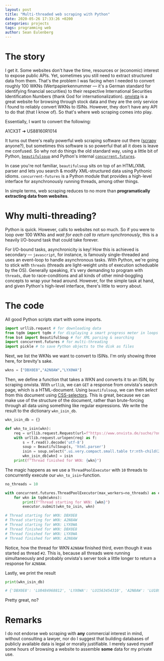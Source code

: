 ```yaml
---
layout: post
title: "Multi-threaded web scraping with Python"
date: 2020-05-26 17:33:26 +0200
categories: projects
tags: programming web
author: Sean Eulenberg
---
```


# The story

I get it. Some websites don't have the time, resources or (economic) interest to expose public APIs. Yet, sometimes you still need to extract structured data from them. That's the problem I was facing when I needed to convert roughly 100 WKNs (Wertpapierkennummer — it's a German standard for identifying financial securities) to their respective International Securities Identification Numbers (thank God for internationalization). [onvista](https://www.onvista.de/) is a great website for browsing through stock data and they are the only service I found to reliably convert WKNs to ISINs. However, they don't have any API to do that (that I know of). So that's where web scraping comes into play.

Essentially, I want to convert the following:

A1CX3T ➔ US88160R1014

It turns out there's really powerful web scraping software out there ([scrapy](https://scrapy.org/) anyone?), but sometimes this software is so powerful that all it does is leave me confused. So why not do things the old standard way, using a little bit of Python, [`beautifulsoup`](https://pypi.org/project/beautifulsoup4/) and Python's internal [`concurrent.futures`](https://docs.python.org/3/library/concurrent.futures.html).

In case you're not familiar, `beautifulsoup` sits on top of an HTML/XML parser and lets you search & modify XML-structured data using Pythonic idioms. `concurrent-futures` is a Python module that provides a high-level interface for asynchronously running threads, among other things.

In simple terms, web scraping reduces to no more than **programatically extracting data from websites**.

# Why multi-threading?

Python is quick. However, calls to websites not so much. So if you were to loop over 100 WKNs and _wait for each call to return synchronously_, this is a heavily I/O-bound task that could take forever.

For I/O-bound tasks, asynchronicity is key! How this is achieved is secondary — `javascript`, for instance, is famously single-threaded and uses an event-loop to handle asynchronous tasks. With Python, we're going to stick with `threads` (threads are light-weight units of execution scheduable by the OS). Generally speaking, it's very demanding to program with `threads`, due to race-conditions and all kinds of other mind-boggling concepts to wrap your head around. However, for the simple task at hand, and given Python's high-level interface, there's little to worry about.

# The code

All good Python scripts start with some imports.

```python
import urllib.request # for downloading data
from tqdm import tqdm # for displaying a smart progress meter in loops
from bs4 import BeautifulSoup # for XML parsing & searching
import concurrent.futures # for multi-threading
import pickle # to save Python objects to the disk as files
```

Next, we list the WKNs we want to convert to ISINs. I'm only showing three here, for brevity's sake.

```python
wkns = ["DBX0E8","A2N8AW","LYX0WA"]
```

Then, we define a function that takes a WKN and converts it to an ISIN, by scraping onvista. With `urllib`, we can `GET` a response from onvista's search page, which is a HTML-document. Using `beautifulsoup`, we can then _select_ from this document using [CSS-selectors](https://developer.mozilla.org/en-US/docs/Learn/CSS/Building_blocks/Selectors). This is great, because we can make use of the structure of the document, rather than brute-forcing through all data using something like regular expressions. We write the result to the dictionary `wkn_isin_db`.

```python
wkn_isin_db = {}

def wkn_to_isin(wkn):
    req = urllib.request.Request(url=f"https://www.onvista.de/suche/?onvHeaderSearchBoxAction=true&doSubmit=Suchen&searchValue={wkn}")
    with urllib.request.urlopen(req) as f:
        s = f.read().decode('utf-8')
        soup = BeautifulSoup(s, 'html.parser')
        isin = soup.select(".ui.very.compact.small.table tr:nth-child(2) td:nth-child(2)")[0].text.strip()
        wkn_isin_db[wkn] = isin
    print(f"Thread finished for WKN: {wkn}")
```

The magic happens as we use a `ThreadPoolExecutor` with `10` threads to concurrently execute our `wkn_to_isin`-function.

```python
no_threads = 10

with concurrent.futures.ThreadPoolExecutor(max_workers=no_threads) as executor:
    for wkn in tqdm(wkns):
        print(f"Thread starting for WKN: {wkn}")
        executor.submit(wkn_to_isin, wkn)

# Thread starting for WKN: DBX0E8
# Thread starting for WKN: A2N8AW
# Thread starting for WKN: LYX0WA
# Thread finished for WKN: DBX0E8
# Thread finished for WKN: LYX0WA
# Thread finished for WKN: A2N8AW
```

Notice, how the thread for WKN `A2N8AW` finished third, even though it was started as thread `#2`. This is, because all threads were running simultaneously and probably onvista's server took a little longer to return a response for `A2N8AW`.

Lastly, we print the result

```python
print(wkn_isin_db)

# {'DBX0E8': 'LU0484968812', 'LYX0WA': 'LU1563454310', 'A2N8AW': 'LU1899270539'}
```

Pretty great, no?

# Remarks

I do not endorse web scraping with **any** commercial interest in mind, without consulting a lawyer, nor do I suggest that building databases of publicly available data is legal or morally justifiable. I merely saved myself some hours of browsing a website to assemble **some** data for my private use.
